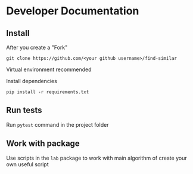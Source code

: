 # Developer Documentation

## Install

After you create a "Fork"

    git clone https://github.com/<your github username>/find-similar

Virtual environment recommended

Install dependencies

    pip install -r requirements.txt

## Run tests

Run `pytest` command in the project folder

## Work with package

Use scripts in the `lab` package to work with main algorithm of create your own useful script

    
